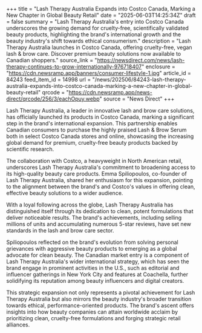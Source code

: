 +++
title = "Lash Therapy Australia Expands into Costco Canada, Marking a New Chapter in Global Beauty Retail"
date = "2025-06-03T14:25:34Z"
draft = false
summary = "Lash Therapy Australia's entry into Costco Canada underscores the growing demand for cruelty-free, scientifically validated beauty products, highlighting the brand's international growth and the beauty industry's shift towards ethical consumerism."
description = "Lash Therapy Australia launches in Costco Canada, offering cruelty-free, vegan lash & brow care. Discover premium beauty solutions now available to Canadian shoppers."
source_link = "https://newsdirect.com/news/lash-therapy-continues-to-grow-internationally-976718407"
enclosure = "https://cdn.newsramp.app/banners/consumer-lifestyle-1.jpg"
article_id = 84243
feed_item_id = 14998
url = "/news/202506/84243-lash-therapy-australia-expands-into-costco-canada-marking-a-new-chapter-in-global-beauty-retail"
qrcode = "https://cdn.newsramp.app/news-direct/qrcode/256/3/eachOpuy.webp"
source = "News Direct"
+++

<p>Lash Therapy Australia, a leader in innovative lash and brow care solutions, has officially launched its products in Costco Canada, marking a significant step in the brand's international expansion. This partnership enables Canadian consumers to purchase the highly praised Lash & Brow Serum both in select Costco Canada stores and online, showcasing the increasing global demand for premium, cruelty-free beauty products backed by scientific research.</p><p>The collaboration with Costco, a heavyweight in North American retail, underscores Lash Therapy Australia's commitment to broadening access to its high-quality beauty care products. Emma Spiliopoulos, co-founder of Lash Therapy Australia, shared her enthusiasm for this expansion, pointing to the alignment between the brand's and Costco's values in offering clean, effective beauty solutions to a wider audience.</p><p>With a loyal following across the globe, Lash Therapy Australia has distinguished itself through its dedication to clean, potent formulations that deliver noticeable results. The brand's achievements, including selling millions of units and accumulating numerous 5-star reviews, have set new standards in the lash and brow care sector.</p><p>Spiliopoulos reflected on the brand's evolution from solving personal grievances with aggressive beauty products to emerging as a global advocate for clean beauty. The Canadian market entry is a component of Lash Therapy Australia's wider international strategy, which has seen the brand engage in prominent activities in the U.S., such as editorial and influencer gatherings in New York City and features at Coachella, further solidifying its reputation among beauty influencers and digital creators.</p><p>This strategic expansion not only represents a pivotal achievement for Lash Therapy Australia but also mirrors the beauty industry's broader transition towards ethical, performance-oriented products. The brand's ascent offers insights into how beauty companies can attain worldwide acclaim by prioritizing clean, cruelty-free formulations and forging strategic retail alliances.</p>